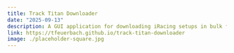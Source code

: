 ```yaml
---
title: Track Titan Downloader
date: "2025-09-13"
description: A GUI application for downloading iRacing setups in bulk from TrackTitan.io.
link: https://tfeuerbach.github.io/track-titan-downloader
image: ./placeholder-square.jpg
---
```

